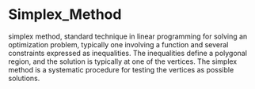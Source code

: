 # Simplex_Method
simplex method, standard technique in linear programming for solving an optimization problem, typically one involving a function and several constraints expressed as inequalities. The inequalities define a polygonal region, and the solution is typically at one of the vertices. The simplex method is a systematic procedure for testing the vertices as possible solutions.
